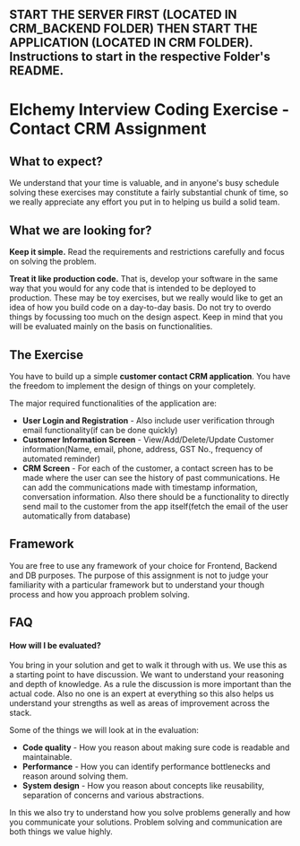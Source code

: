 ## START THE SERVER FIRST (LOCATED IN CRM_BACKEND FOLDER) THEN START THE APPLICATION (LOCATED IN CRM FOLDER). Instructions to start in the respective Folder's README.


# Elchemy Interview Coding Exercise - Contact CRM Assignment

## What to expect?
We understand that your time is valuable, and in anyone's busy schedule solving these exercises may constitute a fairly substantial chunk of time, so we really appreciate any effort you put in to helping us build a solid team.

## What we are looking for?
**Keep it simple.** Read the requirements and restrictions carefully and focus on solving the problem.

**Treat it like production code.** That is, develop your software in the same way that you would for any code that is intended to be deployed to production. These may be toy exercises, but we really would like to get an idea of how you build code on a day-to-day basis. Do not try to overdo things by focussing too much on the design aspect. Keep in mind that you will be evaluated mainly on the basis on functionalities.


## The Exercise
You have to build up a simple **customer contact CRM application**. 
You have the freedom to implement the design of things on your completely.

The major required functionalities of the application are:
- **User Login and Registration** - Also include user verification through email functionality(if can be done quickly)
- **Customer Information Screen** - View/Add/Delete/Update Customer information(Name, email, phone, address, GST No., frequency of automated reminder)
- **CRM Screen** - For each of the customer, a contact screen has to be made where the user can see the history of past communications. He can add the communications made with timestamp information, conversation information. Also there should be a functionality to directly send mail to the customer from the app itself(fetch the email of the user automatically from database)

## Framework
You are free to use any framework of your choice for Frontend, Backend and DB purposes. The purpose of this assignment is not to judge your familiarity with a particular framework but to understand your though process and how you approach problem solving.


## FAQ
#### How will I be evaluated?
You bring in your solution and get to walk it through with us. We use this as a starting point to have discussion. We want to understand your reasoning and depth of knowledge. As a rule the discussion is more important than the actual code. Also no one is an expert at everything so this also helps us understand your strengths as well as areas of improvement across the stack.

Some of the things we will look at in the evaluation:
- **Code quality** - How you reason about making sure code is readable and maintainable.
- **Performance** - How you can identify performance bottlenecks and reason around solving them.
- **System design** - How you reason about concepts like reusability, separation of concerns and various abstractions.

In this we also try to understand how you solve problems generally and how you communicate your solutions. Problem solving and communication are both things we value highly.
